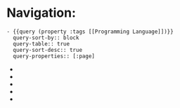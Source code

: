 # Navigation:
	- {{query (property :tags [[Programming Language]])}}
	  query-sort-by:: block
	  query-table:: true
	  query-sort-desc:: true
	  query-properties:: [:page]
-
-
-
-
-